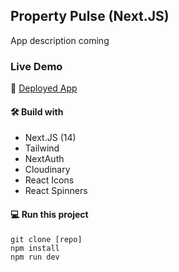## Property Pulse (Next.JS)

App description coming

### Live Demo

🚀 [Deployed App](http://)

#### 🛠️ Build with

- Next.JS (14)
- Tailwind
- NextAuth
- Cloudinary
- React Icons
- React Spinners

#### 💻 Run this project

```
git clone [repo]
npm install
npm run dev
```
